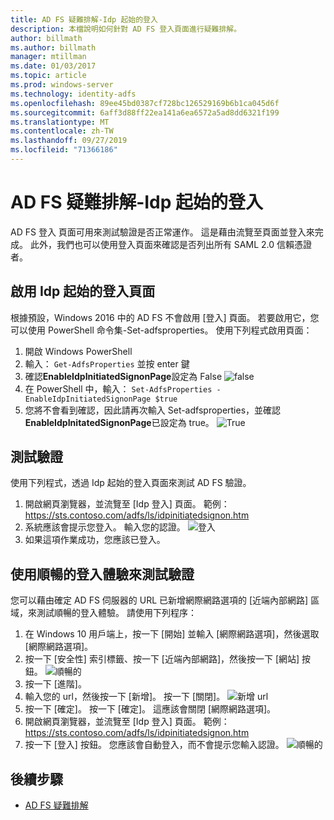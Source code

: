 ```yaml
---
title: AD FS 疑難排解-Idp 起始的登入
description: 本檔說明如何針對 AD FS 登入頁面進行疑難排解。
author: billmath
ms.author: billmath
manager: mtillman
ms.date: 01/03/2017
ms.topic: article
ms.prod: windows-server
ms.technology: identity-adfs
ms.openlocfilehash: 89ee45bd0387cf728bc126529169b6b1ca045d6f
ms.sourcegitcommit: 6aff3d88ff22ea141a6ea6572a5ad8dd6321f199
ms.translationtype: MT
ms.contentlocale: zh-TW
ms.lasthandoff: 09/27/2019
ms.locfileid: "71366186"
---
```

# <a name="ad-fs-troubleshooting---idp-initiated-sign-on"></a>AD FS 疑難排解-Idp 起始的登入
AD FS 登入 頁面可用來測試驗證是否正常運作。  這是藉由流覽至頁面並登入來完成。  此外，我們也可以使用登入頁面來確認是否列出所有 SAML 2.0 信賴憑證者。

## <a name="enable-the-idp-initiated-sign-on-page"></a>啟用 Idp 起始的登入頁面
根據預設，Windows 2016 中的 AD FS 不會啟用 [登入] 頁面。  若要啟用它，您可以使用 PowerShell 命令集-Set-adfsproperties。  使用下列程式啟用頁面：

1.  開啟 Windows PowerShell
2.  輸入： `Get-AdfsProperties` 並按 enter 鍵
3.  確認**EnableIdpInitiatedSignonPage**設定為 False ![false](media/ad-fs-tshoot-initiatedsignon/idp2.png)
4.  在 PowerShell 中，輸入： `Set-AdfsProperties -EnableIdpInitiatedSignonPage $true`
5.  您將不會看到確認，因此請再次輸入 Set-adfsproperties，並確認**EnableIdpInitatedSignonPage**已設定為 true。
![True](media/ad-fs-tshoot-initiatedsignon/idp4.png)

## <a name="test-authentication"></a>測試驗證
使用下列程式，透過 Idp 起始的登入頁面來測試 AD FS 驗證。

1.  開啟網頁瀏覽器，並流覽至 [Idp 登入] 頁面。  範例： https://sts.contoso.com/adfs/ls/idpinitiatedsignon.htm
2.  系統應該會提示您登入。  輸入您的認證。
![登入](media/ad-fs-tshoot-initiatedsignon/idp5.png)
3.  如果這項作業成功，您應該已登入。


## <a name="test-authentication-using-a-seamless-logon-experience"></a>使用順暢的登入體驗來測試驗證
您可以藉由確定 AD FS 伺服器的 URL 已新增網際網路選項的 [近端內部網路] 區域，來測試順暢的登入體驗。  請使用下列程序：

1.  在 Windows 10 用戶端上，按一下 [開始] 並輸入 [網際網路選項]，然後選取 [網際網路選項]。
2.   按一下 [安全性] 索引標籤、按一下 [近端內部網路]，然後按一下 [網站] 按鈕。
![順暢的](media/ad-fs-tshoot-initiatedsignon/idp8.png)
1.  按一下 [進階]。
2.  輸入您的 url，然後按一下 [新增]。  按一下 [關閉]。
![新增 url](media/ad-fs-tshoot-initiatedsignon/idp9.png)
1.  按一下 [確定]。  按一下 [確定]。  這應該會關閉 [網際網路選項]。
2.  開啟網頁瀏覽器，並流覽至 [Idp 登入] 頁面。  範例： https://sts.contoso.com/adfs/ls/idpinitiatedsignon.htm
3.  按一下 [登入] 按鈕。  您應該會自動登入，而不會提示您輸入認證。
![順暢的](media/ad-fs-tshoot-initiatedsignon/idp6.png)

## <a name="next-steps"></a>後續步驟

- [AD FS 疑難排解](ad-fs-tshoot-overview.md)
